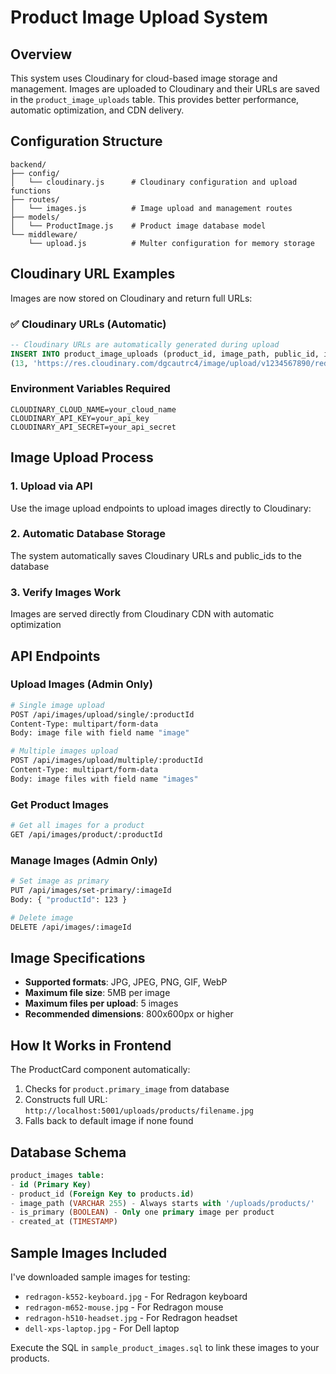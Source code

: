 # Product Image Upload System

## Overview
This system uses Cloudinary for cloud-based image storage and management. Images are uploaded to Cloudinary and their URLs are saved in the `product_image_uploads` table. This provides better performance, automatic optimization, and CDN delivery.

## Configuration Structure
```
backend/
├── config/
│   └── cloudinary.js      # Cloudinary configuration and upload functions
├── routes/
│   └── images.js          # Image upload and management routes
├── models/
│   └── ProductImage.js    # Product image database model
└── middleware/
    └── upload.js          # Multer configuration for memory storage
```

## Cloudinary URL Examples
Images are now stored on Cloudinary and return full URLs:

### ✅ Cloudinary URLs (Automatic)
```sql
-- Cloudinary URLs are automatically generated during upload
INSERT INTO product_image_uploads (product_id, image_path, public_id, is_primary) VALUES 
(13, 'https://res.cloudinary.com/dgcautrc4/image/upload/v1234567890/redragon-products/keyboard.jpg', 'redragon-products/keyboard', 1);
```

### Environment Variables Required
```env
CLOUDINARY_CLOUD_NAME=your_cloud_name
CLOUDINARY_API_KEY=your_api_key
CLOUDINARY_API_SECRET=your_api_secret
```

## Image Upload Process

### 1. Upload via API
Use the image upload endpoints to upload images directly to Cloudinary:

### 2. Automatic Database Storage
The system automatically saves Cloudinary URLs and public_ids to the database

### 3. Verify Images Work
Images are served directly from Cloudinary CDN with automatic optimization

## API Endpoints

### Upload Images (Admin Only)
```bash
# Single image upload
POST /api/images/upload/single/:productId
Content-Type: multipart/form-data
Body: image file with field name "image"

# Multiple images upload  
POST /api/images/upload/multiple/:productId
Content-Type: multipart/form-data
Body: image files with field name "images"
```

### Get Product Images
```bash
# Get all images for a product
GET /api/images/product/:productId
```

### Manage Images (Admin Only)
```bash
# Set image as primary
PUT /api/images/set-primary/:imageId
Body: { "productId": 123 }

# Delete image
DELETE /api/images/:imageId
```

## Image Specifications
- **Supported formats**: JPG, JPEG, PNG, GIF, WebP
- **Maximum file size**: 5MB per image
- **Maximum files per upload**: 5 images
- **Recommended dimensions**: 800x600px or higher

## How It Works in Frontend

The ProductCard component automatically:
1. Checks for `product.primary_image` from database
2. Constructs full URL: `http://localhost:5001/uploads/products/filename.jpg`
3. Falls back to default image if none found

## Database Schema
```sql
product_images table:
- id (Primary Key)
- product_id (Foreign Key to products.id)
- image_path (VARCHAR 255) - Always starts with '/uploads/products/'
- is_primary (BOOLEAN) - Only one primary image per product
- created_at (TIMESTAMP)
```

## Sample Images Included
I've downloaded sample images for testing:
- `redragon-k552-keyboard.jpg` - For Redragon keyboard
- `redragon-m652-mouse.jpg` - For Redragon mouse  
- `redragon-h510-headset.jpg` - For Redragon headset
- `dell-xps-laptop.jpg` - For Dell laptop

Execute the SQL in `sample_product_images.sql` to link these images to your products.